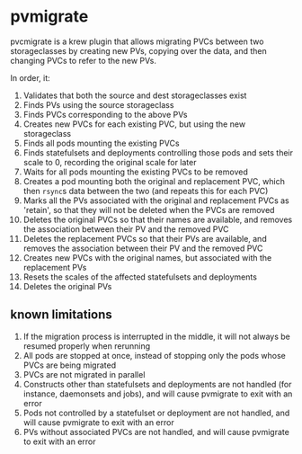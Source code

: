 # pvmigrate

pvcmigrate is a krew plugin that allows migrating PVCs between two storageclasses by creating new PVs, copying over the data, and then changing PVCs to refer to the new PVs.

In order, it:
1. Validates that both the source and dest storageclasses exist
1. Finds PVs using the source storageclass
1. Finds PVCs corresponding to the above PVs
1. Creates new PVCs for each existing PVC, but using the new storageclass
1. Finds all pods mounting the existing PVCs
1. Finds statefulsets and deployments controlling those pods and sets their scale to 0, recording the original scale for later
1. Waits for all pods mounting the existing PVCs to be removed
1. Creates a pod mounting both the original and replacement PVC, which then `rsync`s data between the two (and repeats this for each PVC)
1. Marks all the PVs associated with the original and replacement PVCs as 'retain', so that they will not be deleted when the PVCs are removed
1. Deletes the original PVCs so that their names are available, and removes the association between their PV and the removed PVC
1. Deletes the replacement PVCs so that their PVs are available, and removes the association between their PV and the removed PVC
1. Creates new PVCs with the original names, but associated with the replacement PVs
1. Resets the scales of the affected statefulsets and deployments
1. Deletes the original PVs

## known limitations

1. If the migration process is interrupted in the middle, it will not always be resumed properly when rerunning
1. All pods are stopped at once, instead of stopping only the pods whose PVCs are being migrated
1. PVCs are not migrated in parallel
1. Constructs other than statefulsets and deployments are not handled (for instance, daemonsets and jobs), and will cause pvmigrate to exit with an error
1. Pods not controlled by a statefulset or deployment are not handled, and will cause pvmigrate to exit with an error
1. PVs without associated PVCs are not handled, and will cause pvmigrate to exit with an error
